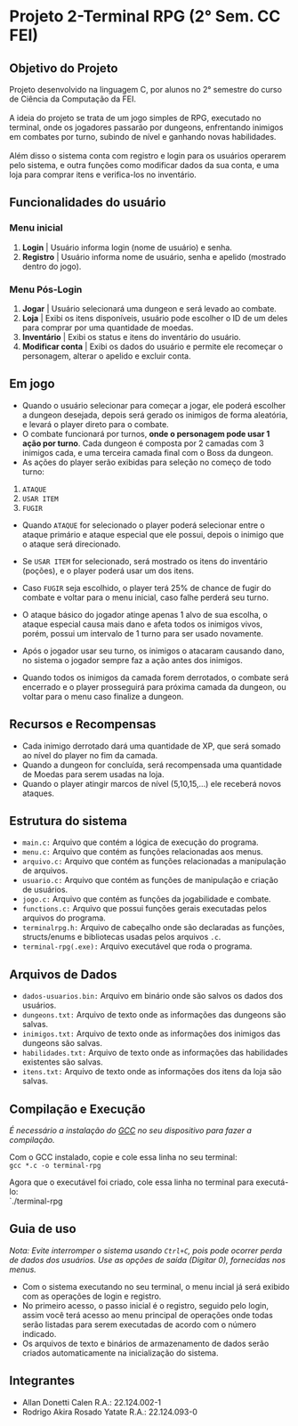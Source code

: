# Projeto 2-Terminal RPG (2° Sem. CC FEI)

## Objetivo do Projeto
Projeto desenvolvido na linguagem C, por alunos no 2° semestre do curso de Ciência da Computação da FEI. <br> <br>
A ideia do projeto se trata de um jogo simples de RPG, executado no terminal, onde os jogadores passarão por dungeons, 
enfrentando inimigos em combates por turno, subindo de nível e ganhando novas habilidades. <br> <br>
Além disso o sistema conta com registro e login para os usuários operarem pelo sistema, e outra funções como modificar dados da sua conta, e uma loja para comprar itens e verifica-los no inventário.

## Funcionalidades do usuário

### Menu inicial

1. **Login** | Usuário informa login (nome de usuário) e senha.
2. **Registro** | Usuário informa nome de usuário, senha e apelido (mostrado dentro do jogo).

### Menu Pós-Login

1. **Jogar** | Usuário selecionará uma dungeon e será levado ao combate.
2. **Loja** | Exibi os itens disponíveis, usuário pode escolher o ID de um deles para comprar por uma quantidade de moedas.
3. **Inventário** | Exibi os status e itens do inventário do usuário.
4. **Modificar conta** | Exibi os dados do usuário e permite ele recomeçar o personagem, alterar o apelido e excluir conta.

## Em jogo

- Quando o usuário selecionar para começar a jogar, ele poderá escolher a dungeon desejada, depois será gerado os inimigos de forma aleatória, e levará o player direto para o combate.
- O combate funcionará por turnos, **onde o personagem pode usar 1 ação por turno**. Cada dungeon é composta por 2 camadas com 3 inimigos cada, e uma terceira camada final com o Boss da dungeon.
- As ações do player serão exibidas para seleção no começo de todo turno:

1. `ATAQUE`
2. `USAR ITEM`
3. `FUGIR`

- Quando `ATAQUE` for selecionado o player poderá selecionar entre o ataque primário e ataque especial que ele possui, depois o inimigo que o ataque será direcionado.
- Se `USAR ITEM` for selecionado, será mostrado os itens do inventário (poções), e o player poderá usar um dos itens.
- Caso `FUGIR` seja escolhido, o player terá 25% de chance de fugir do combate e voltar para o menu inicial, caso falhe perderá seu turno. <br>

- O ataque básico do jogador atinge apenas 1 alvo de sua escolha, o ataque especial causa mais dano e afeta todos os inimigos vivos, porém, possui um intervalo de 1 turno para ser usado novamente.
- Após o jogador usar seu turno, os inimigos o atacaram causando dano, no sistema o jogador sempre faz a ação antes dos inimigos.
- Quando todos os inimigos da camada forem derrotados, o combate será encerrado e o player prosseguirá para próxima camada da dungeon, ou voltar para o menu caso finalize a dungeon.

## Recursos e Recompensas

- Cada inimigo derrotado dará uma quantidade de XP, que será somado ao nível do player no fim da camada.
- Quando a dungeon for concluída, será recompensada uma quantidade de Moedas para serem usadas na loja.
- Quando o player atingir marcos de nível (5,10,15,...) ele receberá novos ataques.

## Estrutura do sistema
- `main.c:` Arquivo que contém a lógica de execução do programa. <br>
- `menu.c:` Arquivo que contém as funções relacionadas aos menus. <br>
- `arquivo.c:` Arquivo que contém as funções relacionadas a manipulação de arquivos. <br>
- `usuario.c:` Arquivo que contém as funções de manipulação e criação de usuários. <br>
- `jogo.c:` Arquivo que contém as funções da jogabilidade e combate. <br>
- `functions.c:` Arquivo que possui funções gerais executadas pelos arquivos do programa. <br>
- `terminalrpg.h:` Arquivo de cabeçalho onde são declaradas as funções, structs/enums e bibliotecas usadas pelos arquivos `.c`. <br>
- `terminal-rpg(.exe):` Arquivo executável que roda o programa.

## Arquivos de Dados
- `dados-usuarios.bin:` Arquivo em binário onde são salvos os dados dos usuários. <br>
- `dungeons.txt:` Arquivo de texto onde as informações das dungeons são salvas. <br>
- `inimigos.txt:` Arquivo de texto onde as informações dos inimigos das dungeons são salvas. <br>
- `habilidades.txt:` Arquivo de texto onde as informações das habilidades existentes são salvas. <br>
- `itens.txt:` Arquivo de texto onde as informações dos itens da loja são salvas. <br>

## Compilação e Execução
*É necessário a instalação do [GCC](https://gcc.gnu.org/) no seu dispositivo para fazer a compilação.* <br>

Com o GCC instalado, copie e cole essa linha no seu terminal: <br>
`gcc *.c -o terminal-rpg`

Agora que o executável foi criado, cole essa linha no terminal para executá-lo: <br>
`./terminal-rpg

## Guia de uso
*Nota: Evite interromper o sistema usando `Ctrl+C`, pois pode ocorrer perda de dados dos usuários. Use as opções de saída (Digitar 0), fornecidas nos menus.*

- Com o sistema executando no seu terminal, o menu incial já será exibido com as operações de login e registro. <br>
- No primeiro acesso, o passo inicial é o registro, seguido pelo login, assim você terá acesso ao menu principal de operações onde todas serão listadas para serem executadas de acordo com o número indicado. <br>
- Os arquivos de texto e binários de armazenamento de dados serão criados automaticamente na inicialização do sistema. <br>

## Integrantes
- Allan Donetti Calen R.A.: 22.124.002-1
- Rodrigo Akira Rosado Yatate R.A.: 22.124.093-0
